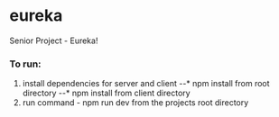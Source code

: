 # eureka
Senior Project - Eureka!

### To run: 
1. install dependencies for server and client
--* npm install from root directory
--* npm install from client directory
2. run command - npm run dev from the projects root directory

